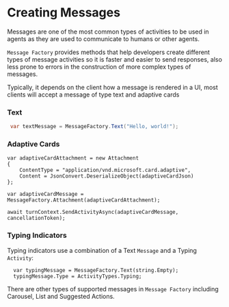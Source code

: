 # Creating Messages

Messages are one of the most common types of activities to be used in agents as they are used to communicate to humans or other agents.

`Message Factory` provides methods that help developers create different types of message activities so it is faster and easier to send responses, also less prone to errors in the construction of more complex types of messages.

Typically, it depends on the client how a message is rendered in a UI, most clients will accept a message of type text and adaptive cards

### Text

```cs
 var textMessage = MessageFactory.Text("Hello, world!");
```

### Adaptive Cards

```
var adaptiveCardAttachment = new Attachment
{
    ContentType = "application/vnd.microsoft.card.adaptive",
    Content = JsonConvert.DeserializeObject(adaptiveCardJson)
};

var adaptiveCardMessage = MessageFactory.Attachment(adaptiveCardAttachment);

await turnContext.SendActivityAsync(adaptiveCardMessage, cancellationToken);
```

### Typing Indicators

Typing indicators use a combination of a Text `Message` and a Typing `Activity`:

```
  var typingMessage = MessageFactory.Text(string.Empty);
  typingMessage.Type = ActivityTypes.Typing;
```

There are other types of supported messages in `Message Factory` including Carousel, List and Suggested Actions. 
